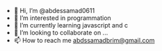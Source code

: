 - 👋 Hi, I’m @abdessamad0611
- 👀 I’m interested in programmation
- 🌱 I’m currently learning javascript and c
- 💞️ I’m looking to collaborate on ...
- 📫 How to reach me abdssamadbrim@gmail.com

<!---
abdessamad0611/abdessamad0611 is a ✨ special ✨ repository because its `README.md` (this file) appears on your GitHub profile.
You can click the Preview link to take a look at your changes.
--->
